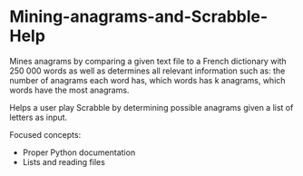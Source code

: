 # Mining-anagrams-and-Scrabble-Help
Mines anagrams by comparing a given text file to a French dictionary with 250 000 words as well as determines all relevant information such as: the number of anagrams each word has, which words has k anagrams, which words have the most anagrams.

Helps a user play Scrabble by determining possible anagrams given a list of letters as input.

Focused concepts:
- Proper Python documentation
- Lists and reading files
